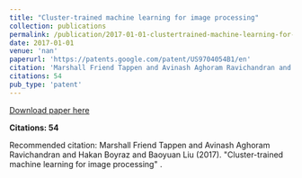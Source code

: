 ```yaml
---
title: "Cluster-trained machine learning for image processing"
collection: publications
permalink: /publication/2017-01-01-clustertrained-machine-learning-for-image-processi
date: 2017-01-01
venue: 'nan'
paperurl: 'https://patents.google.com/patent/US9704054B1/en'
citation: 'Marshall Friend Tappen and Avinash Aghoram Ravichandran and Hakan Boyraz and Baoyuan Liu (2017). &quot;Cluster-trained machine learning for image processing&quot; <i></i>.'
citations: 54
pub_type: 'patent'
---
```


<a href='https://patents.google.com/patent/US9704054B1/en'>Download paper here</a>

**Citations: 54**

Recommended citation: Marshall Friend Tappen and Avinash Aghoram Ravichandran and Hakan Boyraz and Baoyuan Liu (2017). "Cluster-trained machine learning for image processing" <i></i>.